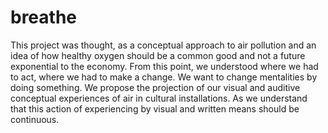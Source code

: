 # breathe
This project was thought, as a conceptual approach to air pollution and an idea of how healthy oxygen should be a common good and not a future exponential to the economy. From this point, we understood where we had to act, where we had to make a change. We want to change mentalities by doing something.
We propose the projection of our visual and auditive conceptual experiences of air in cultural installations. As we understand that this action of experiencing by visual and written means should be continuous.
